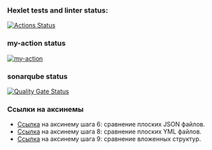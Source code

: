 ### Hexlet tests and linter status:
[![Actions Status](https://github.com/wasiliyterkin46/java-project-71/actions/workflows/hexlet-check.yml/badge.svg)](https://github.com/wasiliyterkin46/java-project-71/actions)

### my-action status
[![my-action](https://github.com/wasiliyterkin46/java-project-71/actions/workflows/my-workflow.yml/badge.svg)](https://github.com/wasiliyterkin46/java-project-71/actions/workflows/my-workflow.yml)

### sonarqube status
[![Quality Gate Status](https://sonarcloud.io/api/project_badges/measure?project=wasiliyterkin46_java-project-71&metric=alert_status)](https://sonarcloud.io/summary/new_code?id=wasiliyterkin46_java-project-71)

### Ссылки на аксинемы
- [Ссылка](https://asciinema.org/a/8TqoTHTnWNlpBjMCMItajnsEg) на аксинему шага 6: сравнение плоских JSON файлов.
- [Ссылка](https://asciinema.org/a/LN9XddJRgCiNwAyDx2p7dXZ2i) на аксинему шага 8: сравнение плоских YML файлов.
- [Ссылка](https://asciinema.org/a/tuJOCePGzpHmPsi5Rj8FbDrQf) на аксинему шага 9: сравнение вложенных структур.


